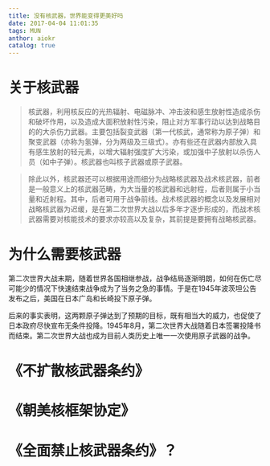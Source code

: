 ```yaml
---
title: 没有核武器，世界能变得更美好吗
date: 2017-04-04 11:01:35
tags: MUN
anthor: aiokr
catalog: true
---
```

# 关于核武器

> 核武器，利用核反应的光热辐射、电磁脉冲、冲击波和感生放射性造成杀伤和破坏作用，以及造成大面积放射性污染，阻止对方军事行动以达到战略目的的大杀伤力武器。主要包括裂变武器（第一代核武，通常称为原子弹）和聚变武器（亦称为氢弹，分为两级及三级式）。亦有些还在武器内部放入具有感生放射的轻元素，以增大辐射强度扩大污染，或加强中子放射以杀伤人员（如中子弹）。核武器也叫核子武器或原子武器。

> 除此以外，核武器还可以根据用途而细分为战略核武器及战术核武器，前者是一般意义上的核武器范畴，为大当量的核武器和远射程，后者则属于小当量和近射程。其中，后者可用于战争前线。战术核武器的概念以及发展相对战略核武器为迟缓，是在第二次世界大战以后多年才逐步形成的，而战术核武器需要对核能技术的要求亦较高以及复杂，其前提是要拥有战略核武器。

# 为什么需要核武器

第二次世界大战末期，随着世界各国相继参战，战争结局逐渐明朗，如何在伤亡尽可能少的情况下快速结束战争成为了当务之急的事情。于是在1945年波茨坦公告发布之后，美国在日本广岛和长崎投下原子弹。

后来的事实表明，这两颗原子弹达到了预期的目标，既有相当大的威力，也促使了日本政府尽快宣布无条件投降。1945年8月，第二次世界大战随着日本签署投降书而结束。第二次世界大战也成为目前人类历史上唯一一次使用原子武器的战争。

# 《不扩散核武器条约》

# 《朝美核框架协定》

# 《全面禁止核武器条约》？